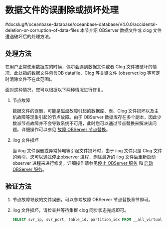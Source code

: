 数据文件的误删除或损坏处理 
==================================
#docslug#/oceanbase-database/oceanbase-database/V4.0.0/accidental-deletion-or-corruption-of-data-files
本节介绍 OBServer 数据文件或 clog 文件遭遇破坏后的处理方法。

处理方法 
-------------------------

在用户正常使用数据库的时候，偶尔会遇到数据文件或者 Clog 文件被破坏的情况，此处指的数据文件包含OB datafile、Clog 等关键文件 (observer.log 等可定时清除文件不在此范围)。

面对这种情况，您可以根据以下两种情况进行修复。

1. 节点故障

   数据文件的误删，可能是磁盘故障引起的数据库、表、Clog 文件损坏以及主机故障等现象引起的节点故障。由于 OBServer 数据库存在多个副本，因此少数派节点故障并不会导致系统不可用，此时您可以通过节点替换来解决该问题。详细操作可以参见 [故障 OBServer 节点替换](../1.service/6.failed-observer-node-replacement.md)。
   

2. ilog 文件损坏

   当 ilog 文件误删或异常掉电等引起文件损坏时，由于 ilog 文件只是 Clog 文件的索引，您可以通过停止observer 进程，删除最近的 ilog 文件后重新启动 observer 进程来进行修复。详细操作请参见[停止 OBServer 服务](../1.service/2.stop-the-observer-service.md) 和 [启动 OBServer 服务](../1.service/1.start-the-observer-service.md)。
   




验证方法 
-------------------------

1. 节点故障导致的文件误删，可以参考故障 OBServer 节点替换章节即可。

   

2. ilog 文件损坏，请检查并等待集群 clog 同步状态完成即可。

   ```sql
   SELECT svr_ip, svr_port, table_id, partition_idx FROM __all_virtual_clog_stat WHERE is_in_sync= 0 and is_offline = 0 and replica_type != 16 ;
   ```

   




